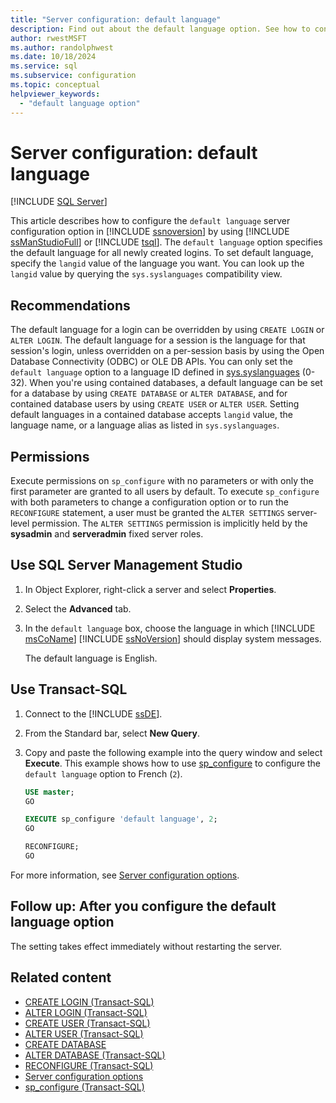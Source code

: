 ```yaml
---
title: "Server configuration: default language"
description: Find out about the default language option. See how to configure it to specify the default language that SQL Server uses for all newly created logins.
author: rwestMSFT
ms.author: randolphwest
ms.date: 10/18/2024
ms.service: sql
ms.subservice: configuration
ms.topic: conceptual
helpviewer_keywords:
  - "default language option"
---
```

# Server configuration: default language

[!INCLUDE [SQL Server](../../includes/applies-to-version/sqlserver.md)]

This article describes how to configure the `default language` server configuration option in [!INCLUDE [ssnoversion](../../includes/ssnoversion-md.md)] by using [!INCLUDE [ssManStudioFull](../../includes/ssmanstudiofull-md.md)] or [!INCLUDE [tsql](../../includes/tsql-md.md)]. The `default language` option specifies the default language for all newly created logins. To set default language, specify the `langid` value of the language you want. You can look up the `langid` value by querying the `sys.syslanguages` compatibility view.

## Recommendations

The default language for a login can be overridden by using `CREATE LOGIN` or `ALTER LOGIN`. The default language for a session is the language for that session's login, unless overridden on a per-session basis by using the Open Database Connectivity (ODBC) or OLE DB APIs. You can only set the `default language` option to a language ID defined in [sys.syslanguages](../../relational-databases/system-compatibility-views/sys-syslanguages-transact-sql.md) (0-32). When you're using contained databases, a default language can be set for a database by using `CREATE DATABASE` or `ALTER DATABASE`, and for contained database users by using `CREATE USER` or `ALTER USER`. Setting default languages in a contained database accepts `langid` value, the language name, or a language alias as listed in `sys.syslanguages`.

## Permissions

Execute permissions on `sp_configure` with no parameters or with only the first parameter are granted to all users by default. To execute `sp_configure` with both parameters to change a configuration option or to run the `RECONFIGURE` statement, a user must be granted the `ALTER SETTINGS` server-level permission. The `ALTER SETTINGS` permission is implicitly held by the **sysadmin** and **serveradmin** fixed server roles.

<a id="SSMSProcedure"></a>

## Use SQL Server Management Studio

1. In Object Explorer, right-click a server and select **Properties**.

1. Select the **Advanced** tab.

1. In the `default language` box, choose the language in which [!INCLUDE [msCoName](../../includes/msconame-md.md)] [!INCLUDE [ssNoVersion](../../includes/ssnoversion-md.md)] should display system messages.

   The default language is English.

<a id="TsqlProcedure"></a>

## Use Transact-SQL

1. Connect to the [!INCLUDE [ssDE](../../includes/ssde-md.md)].

1. From the Standard bar, select **New Query**.

1. Copy and paste the following example into the query window and select **Execute**. This example shows how to use [sp_configure](../../relational-databases/system-stored-procedures/sp-configure-transact-sql.md) to configure the `default language` option to French (`2`).

   ```sql
   USE master;
   GO

   EXECUTE sp_configure 'default language', 2;
   GO

   RECONFIGURE;
   GO
   ```

For more information, see [Server configuration options](server-configuration-options-sql-server.md).

<a id="FollowUp"></a>

## Follow up: After you configure the default language option

The setting takes effect immediately without restarting the server.

## Related content

- [CREATE LOGIN (Transact-SQL)](../../t-sql/statements/create-login-transact-sql.md)
- [ALTER LOGIN (Transact-SQL)](../../t-sql/statements/alter-login-transact-sql.md)
- [CREATE USER (Transact-SQL)](../../t-sql/statements/create-user-transact-sql.md)
- [ALTER USER (Transact-SQL)](../../t-sql/statements/alter-user-transact-sql.md)
- [CREATE DATABASE](../../t-sql/statements/create-database-transact-sql.md)
- [ALTER DATABASE (Transact-SQL)](../../t-sql/statements/alter-database-transact-sql.md)
- [RECONFIGURE (Transact-SQL)](../../t-sql/language-elements/reconfigure-transact-sql.md)
- [Server configuration options](server-configuration-options-sql-server.md)
- [sp_configure (Transact-SQL)](../../relational-databases/system-stored-procedures/sp-configure-transact-sql.md)
